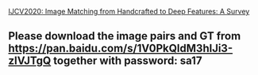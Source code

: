 [IJCV2020: Image Matching from Handcrafted to Deep Features: A Survey](https://link.springer.com/article/10.1007/s11263-020-01359-2)

## Please download the image pairs and GT from https://pan.baidu.com/s/1V0PkQldM3hlJi3-zIVJTgQ together with password:  sa17 
